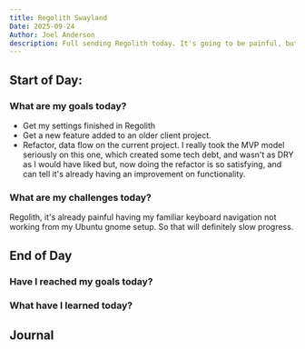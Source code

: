 ```yaml
---
title: Regolith Swayland
Date: 2025-09-24
Author: Joel Anderson
description: Full sending Regolith today. It's going to be painful, but it's the only way to do it.
---
```


## Start of Day:

### What are my goals today?
- Get my settings finished in Regolith
- Get a new feature added to an older client project.
- Refactor, data flow on the current project. I really took the MVP model seriously on this one, which created some tech debt, and wasn't as DRY as I would have liked but, now doing the refactor is so satisfying, and can tell it's already having an improvement on functionality.


### What are my challenges today?
Regolith, it's already painful having my familiar keyboard navigation not working from my Ubuntu gnome setup. So that will definitely slow progress.


## End of Day

### Have I reached my goals today?


### What have I learned today?

## Journal
